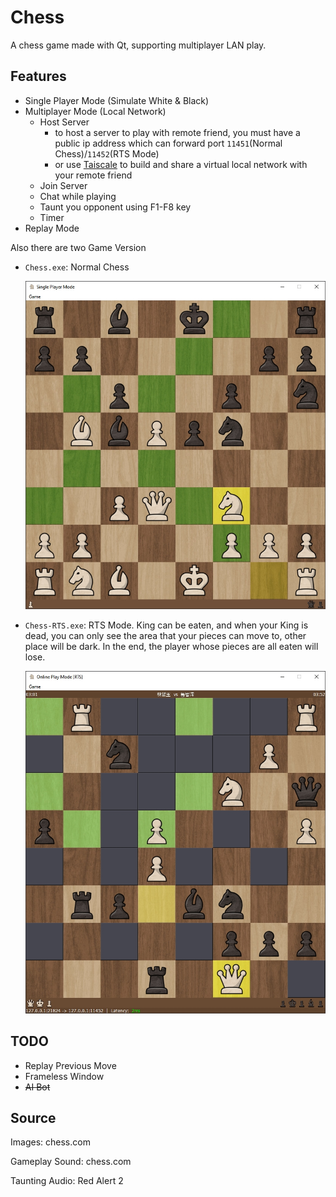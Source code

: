 # Chess

A chess game made with Qt, supporting multiplayer LAN play.

## Features

- Single Player Mode (Simulate White & Black)
- Multiplayer Mode (Local Network)
  - Host Server
    - to host a server to play with remote friend, you must have a public ip address which can forward port `11451`(Normal Chess)/`11452`(RTS Mode)
    - or use [Taiscale](https://tailscale.com/) to build and share a virtual local network with your remote friend
  - Join Server
  - Chat while playing
  - Taunt you opponent using F1-F8 key
  - Timer
- Replay Mode

Also there are two Game Version

- `Chess.exe`: Normal Chess

  ![demo](demo/demo.jpg)

- `Chess-RTS.exe`: RTS Mode. King can be eaten, and when your King is dead, you can only see the area that your pieces can move to, other place will be dark. In the end, the player whose pieces are all eaten will lose.

  ![demo-RTS](demo/demo-RTS.jpg)

## TODO

- Replay Previous Move
- Frameless Window
- ~~AI Bot~~

## Source

Images: chess.com

Gameplay Sound: chess.com

Taunting Audio: Red Alert 2

